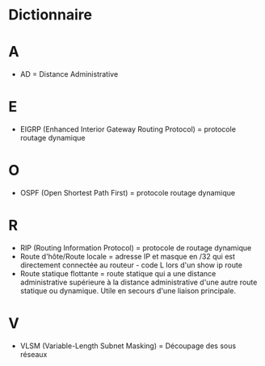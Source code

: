 # Dictionnaire

# A

* AD = Distance Administrative

# E

* EIGRP (Enhanced Interior Gateway Routing Protocol) = protocole routage dynamique

# O

* OSPF (Open Shortest Path First) = protocole routage dynamique

# R

* RIP (Routing Information Protocol) = protocole de routage dynamique
* Route d'hôte/Route locale = adresse IP et masque en /32 qui est directement connectée au routeur - code L lors d'un show ip route
* Route statique flottante = route statique qui a une distance administrative supérieure à la distance administrative d'une autre route statique ou dynamique. Utile en secours d'une liaison principale.

# V

* VLSM (Variable-Length Subnet Masking) = Découpage des sous réseaux